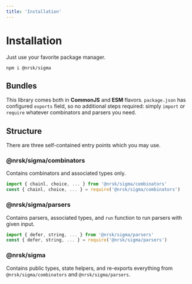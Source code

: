 ```yaml
---
title: 'Installation'
---
```


# Installation

Just use your favorite package manager.

```shell
npm i @nrsk/sigma
```

## Bundles

This library comes both in **CommonJS** and **ESM** flavors. `package.json` has configured `exports` field, so no additional steps required: simply `import` or `require` whatever combinators and parsers you need.

## Structure

There are three self-contained entry points which you may use.

### @nrsk/sigma/combinators

Contains combinators and associated types only.

```typescript {{ withLineNumbers: false }}
import { chainl, choice, ... } from '@nrsk/sigma/combinators'
const { chainl, choice, ... } = require('@nrsk/sigma/combinators')
```

### @nrsk/sigma/parsers

Contains parsers, associated types, and `run` function to run parsers with given input.

```typescript {{ withLineNumbers: false }}
import { defer, string, ... } from '@nrsk/sigma/parsers'
const { defer, string, ... } = require('@nrsk/sigma/parsers')
```

### @nrsk/sigma

Contains public types, state helpers, and re-exports everything from `@nrsk/sigma/combinators` and `@nrsk/sigma/parsers`.
